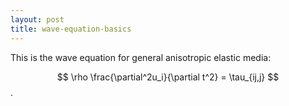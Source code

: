 ```yaml
---
layout: post
title: wave-equation-basics
---
```


This is the wave equation for general anisotropic elastic media:

$$ \rho \frac{\partial^2u_i}{\partial t^2} = \tau_{ij,j} $$.

